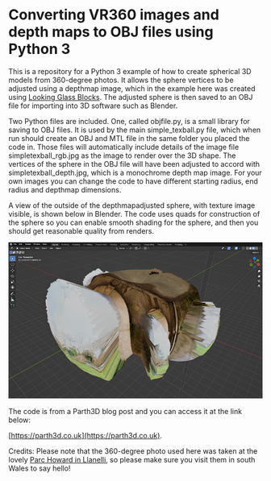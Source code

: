 # Converting VR360 images and depth maps to OBJ files using Python 3

This is a repository for a Python 3 example of how to create spherical 3D models from 360-degree photos. It allows the sphere vertices to be adjusted using a depthmap image, which in the example here was created using [Looking Glass Blocks](https://blocks.glass/). The adjusted sphere is then saved to an OBJ file for importing into 3D software such as Blender.

Two Python files are included. One, called objfile.py, is a small library for saving to OBJ files. It is used by the main simple_texball.py file, which when run should create an OBJ and MTL file in the same folder you placed the code in. Those files will automatically include details of the image file simpletexball_rgb.jpg as the image to render over the 3D shape. The vertices of the sphere in the OBJ file will have been adjusted to accord with simpletexball_depth.jpg, which is a monochrome depth map image. For your own images you can change the code to have different starting radius, end radius and depthmap dimensions.

A view of the outside of the depthmapadjusted sphere, with texture image visible, is shown below in Blender. The code uses quads for construction of the sphere so you can enable smooth shading for the sphere, and then you should get reasonable quality from renders.

![Example output of the Python 3 code showing a depthmap adjusted sphere.](./texball3dinblender_outside.png)

The code is from a Parth3D blog post and you can access it at the link below:

[https://parth3d.co.uk](https://parth3d.co.uk).

Credits: Please note that the 360-degree photo used here was taken at the lovely [Parc Howard in Llanelli](https://www.discovercarmarthenshire.com/places/llanelli-the-millennium-coastal-park/parc-howard-museum-gardens), so please make sure you visit them in south Wales to say hello!

